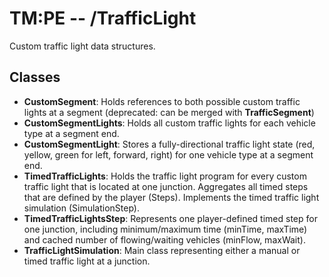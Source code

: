 # TM:PE -- /TrafficLight
Custom traffic light data structures.
## Classes
- **CustomSegment**: Holds references to both possible custom traffic lights at a segment (deprecated: can be merged with **TrafficSegment**)
- **CustomSegmentLights**: Holds all custom traffic lights for each vehicle type at a segment end.
- **CustomSegmentLight**: Stores a fully-directional traffic light state (red, yellow, green for left, forward, right) for one vehicle type at a segment end.
- **TimedTrafficLights**: Holds the traffic light program for every custom traffic light that is located at one junction. Aggregates all timed steps that are defined by the player (Steps). Implements the timed traffic light simulation (SimulationStep).
- **TimedTrafficLightsStep**: Represents one player-defined timed step for one junction, including minimum/maximum time (minTime, maxTime) and cached number of flowing/waiting vehicles (minFlow, maxWait).
- **TrafficLightSimulation**: Main class representing either a manual or timed traffic light at a junction.